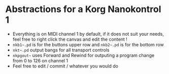# Abstractions for a Korg Nanokontrol 1

- Everything is on MIDI channel 1 by default, if it does not suit your needs, feel free to right click the canvas and edit the content !
- `nkb1~.pd` is for the buttons upper row and `nkb2~.pd` is for the bottom row
- `nkt~.pd` output bangs for all transport controls
- `nkpgout~` uses Forward and Rewind for outputing a program change from 0 to 126 on channel 1
- Feel free to edit / commit / whatever you would do
